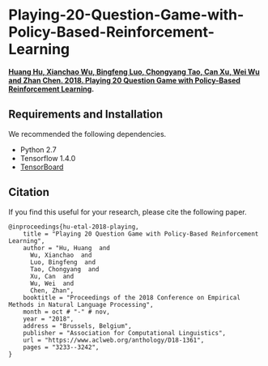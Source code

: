 # Playing-20-Question-Game-with-Policy-Based-Reinforcement-Learning

**[Huang Hu, Xianchao Wu, Bingfeng Luo, Chongyang Tao, Can Xu, Wei Wu and Zhan Chen. 2018. Playing 20 Question Game with Policy-Based Reinforcement Learning](https://www.aclweb.org/anthology/D18-1361).**

## Requirements and Installation
We recommended the following dependencies.

* Python 2.7
* Tensorflow 1.4.0
* [TensorBoard](https://github.com/TeamHG-Memex/tensorboard_logger)

## Citation

If you find this useful for your research, please cite the following paper.

```
@inproceedings{hu-etal-2018-playing,
    title = "Playing 20 Question Game with Policy-Based Reinforcement Learning",
    author = "Hu, Huang  and
      Wu, Xianchao  and
      Luo, Bingfeng  and
      Tao, Chongyang  and
      Xu, Can  and
      Wu, Wei  and
      Chen, Zhan",
    booktitle = "Proceedings of the 2018 Conference on Empirical Methods in Natural Language Processing",
    month = oct # "-" # nov,
    year = "2018",
    address = "Brussels, Belgium",
    publisher = "Association for Computational Linguistics",
    url = "https://www.aclweb.org/anthology/D18-1361",
    pages = "3233--3242",
}
```
